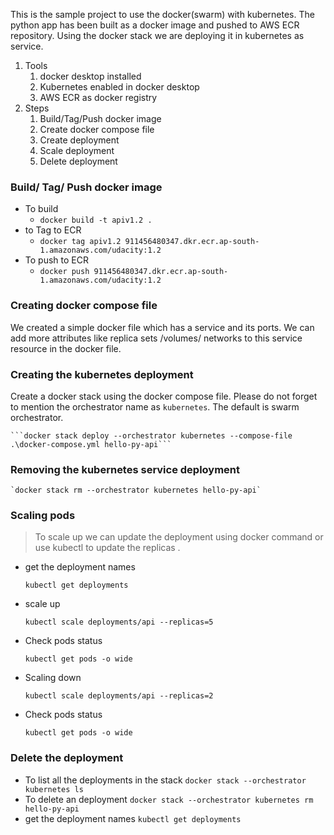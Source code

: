 This is the sample project to use the docker(swarm) with kubernetes.
The python app has been built as a docker image and pushed to AWS ECR repository. 
Using the docker stack we are deploying it in kubernetes as service.


1. Tools 
   1. docker desktop installed
   2. Kubernetes enabled in docker desktop
   3. AWS ECR as docker registry
2. Steps 
   1. Build/Tag/Push docker image
   2. Create docker compose file
   3. Create deployment 
   4. Scale deployment
   5. Delete deployment

### Build/ Tag/ Push docker image
- To build
  - `docker build -t apiv1.2 .`
- to Tag to ECR 
  - `docker tag apiv1.2 911456480347.dkr.ecr.ap-south-1.amazonaws.com/udacity:1.2`
- To push to ECR
  - `docker push 911456480347.dkr.ecr.ap-south-1.amazonaws.com/udacity:1.2`
  
### Creating docker compose file
   We created a simple docker file which has a service and its ports.
   We can add more attributes like replica sets /volumes/ networks to this service resource in the docker file.



### Creating the kubernetes deployment
   Create a docker stack using the docker compose file. 
   Please do not forget to mention the orchestrator name as `kubernetes`. The default is swarm orchestrator.

    ```docker stack deploy --orchestrator kubernetes --compose-file .\docker-compose.yml hello-py-api```

### Removing the kubernetes service deployment
    `docker stack rm --orchestrator kubernetes hello-py-api`

### Scaling pods
>To scale up we can update the deployment using docker command or use kubectl to update the replicas .

- get the deployment names
  
    `kubectl get deployments`
- scale up
  
    `kubectl scale deployments/api --replicas=5` 

- Check pods status

    `kubectl get pods -o wide`

- Scaling down
  
    `kubectl scale deployments/api --replicas=2`
- Check pods status 

    `kubectl get pods -o wide`

### Delete the deployment

- To list all the deployments in the stack
    `docker stack --orchestrator kubernetes ls`
- To delete an deployment 
    `docker stack --orchestrator kubernetes rm hello-py-api`
- get the deployment names
     `kubectl get deployments`

